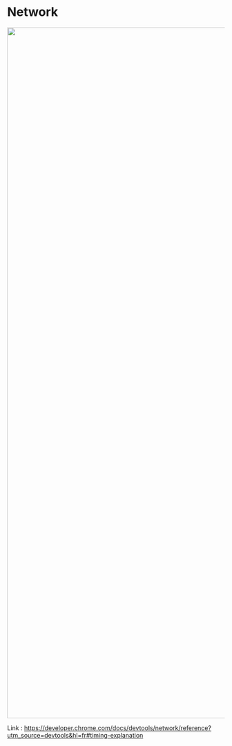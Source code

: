 # Network

<img src="./assets/images/03-speed/network.png" style="width: 1600px; height: auto; display: block;"  />

Link : https://developer.chrome.com/docs/devtools/network/reference?utm_source=devtools&hl=fr#timing-explanation
